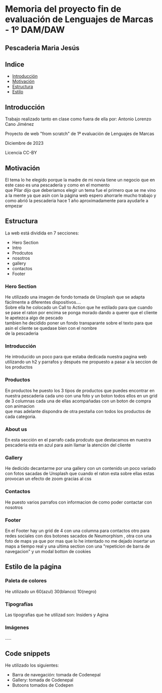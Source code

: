 <h1>Memoria del proyecto fin de evaluación de Lenguajes de Marcas - 1º DAM/DAW</h1>
<h2>Pescaderia Maria Jesús</h2>
<h2>Indice</h2>
<ul>
  <li><a href="#introduccion">Introducción</a></li>
  <li><a href="#motivacion">Motivación</a></li>
  <li><a href="#estructura">Estructura</a></li>
  <li><a href="#estilo">Estilo</a></li>
</ul>

<h2 id="introduccion">Introducción</h2>
<p>Trabajo realizado tanto en clase como fuera de ella por: Antonio Lorenzo Cano Jiménez</p>
<p>Proyecto de web "from scratch" de 1ª evaluación de Lenguajes de Marcas</p>
<p>Diciembre de 2023 </p>
<p>Licencia CC-BY</p>

<h2 id="motivacion">Motivación</h2>
<p>El tema lo he elegido porque la madre de mi novia tiene un negocio que en este caso es una pescadería y como en el momento <br> que Pilar dijo que deberíamos elegir un tema fue el primero que se me vino a la mente ya que asín con la página web espero ahorrarle mucho trabajo y como abrió la pescaderia hace 1 año aproximadamente para ayudarle a empezar </p>

<h2 id="estructura">Estructura</h2>
<p>La web está dividida en  7 secciones:</p>
<ul>
  <li>Hero Section</li>  
  <li>Intro</li>
  <li>Prodcutos</li>
  <li>nosotros</li>
  <li>gallery</li>
  <li>contactos</li>
  <li>Footer</li>
</ul>

<h3>Hero Section</h3>
<p>He utilizado una imagen de fondo tomada de Unsplash que se adapta fácilmente a diferentes dispositivos....<br>
Sobre ella he colocado un Call to Action que he estilado para que cuando se pase el raton por encima se ponga morado dando a querer que el cliente le apetezca algo de pescado<br>
tambien he decidido poner un fondo transparante sobre el texto para que asin el cliente se quedase bien con el nombre<br>
de la pescaderia </p>

<h3>Introducción</h3>
<p>He introducido un poco para que estaba dedicada nuestra pagina web utilizando un h2 y parrafos y después  me propuesto a pasar a la seccion de los productos

<h3>Productos</h3>
<p>En productos he puesto los 3 tipos de productos que puedes encontrar en nuestra pescaderia cada uno con una foto y un boton todos ellos en un grid de  3 columnas cada una de ellas acompañadas con un boton de compra con animacion <br> que mas adelante dispondra de otra pestaña con todos los productos de cada categoria. </p>

<h3>About us </h3>
<p>En esta sección en el parrafo cada prodcuto que destacamos en nuestra pescaderia esta en azul para asin llamar la atención del cliente </p>

<h3>Gallery</h3>
<p>He dedicido decantarme por una gallery con un contenido un poco variado con fotos sacadas de Unsplash que cuando el raton esta sobre ellas estas provocan un efecto de zoom gracias al css</p>
<h3>Contactos </h3>
<p>He puesto varios parrafos con informacion de como poder contactar con nosotros</p>
<h3>Footer</h3>
<p>En el Footer hay un grid de 4  con una columna para contactos otro para redes sociales con dos botones sacados de Neumorphism , otra con una foto de maps ya que por mas que lo he intentado no me dejado insertar un maps a tiempo real y una ultima section con una "repeticion de barra de navegacion" y un modal botton de cookies </p>

<h2 id="estilo">Estilo de la página</h2>
<h3>Paleta de colores</h3>
<p>He utilizado un 60(azul) 30(blanco) 10(negro) </p>
<h3>Tipografías</h3>
<p>Las tipografias que he utilizad son: Insiders y Agina</p>
<h3>Imágenes</h3>
<p>.....</p>
<h2 id="snippets">Code snippets</h2>
<p>He utilizado los siguientes:</p>
<ul>
  <li>Barra de navegación: tomada de Codenepal</li>
  <li>Gallery: tomada de Codenepal
  <li>Butoons tomados de Codepen</li>
</ul>
